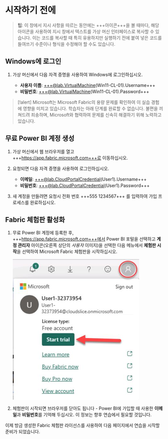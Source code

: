 # 시작하기 전에

> **팁**: 이 창에서 지시 사항을 따르는 동안에는 +++아이콘+++을 볼 때마다, 해당 아이콘을 사용하여 지시 창에서 텍스트를 가상 머신 인터페이스로 복사할 수 있습니다. 이는 코드를 복사할 때 특히 유용하지만 실행하기 전에 붙여 넣은 코드를 들여쓰기 수준이나 형식을 수정해야 할 수도 있습니다.

## Windows에 로그인

1. 가상 머신에서 다음 자격 증명을 사용하여 Windows에 로그인하십시오.

    - **사용자 이름**: +++@lab.VirtualMachine(Win11-CL-01).Username+++
    - **비밀번호**: +++@lab.VirtualMachine(Win11-CL-01).Password+++

>[!alert] Microsoft는 Microsoft Fabric의 용량 문제를 확인하여 이 실습 경험에 영향을 미치고 있습니다. 학습자는 아래 단계를 완료할 수 없습니다. 불편을 끼쳐드려 죄송하며, Microsoft와 협력하여 문제를 신속히 해결하기 위해 노력하고 있습니다.

## 무료 Power BI 계정 생성

1. 가상 머신에서 웹 브라우저를 열고 +++https://app.fabric.microsoft.com+++로 이동하십시오.

2. 요청되면 다음 자격 증명을 사용하여 로그인하십시오.

    - **이메일**: +++@lab.CloudPortalCredential(User1).Username+++
    - **비밀번호**: +++@lab.CloudPortalCredential(User1).Password+++

3. 새 계정을 만들려면 요청시 전화 번호 +++555 1234567+++ 를 입력하여 가입 프로세스를 완료하십시오.

## Fabric 체험판 활성화

1. 무료 Power BI 계정에 등록한 후, +++https://app.fabric.microsoft.com+++에서 Power BI 포털을 선택하고 **계정 관리자** 아이콘(오른쪽 상단의 *사용자* 이미지)을 선택한 다음 메뉴에서 **체험판 시작**을 선택하여 Microsoft Fabric 체험판을 시작하십시오.

    ![FabricTrial](images/fabrictrial.jpg)

2. 체험판이 시작되면 브라우저를 닫아도 됩니다 - Power BI에 가입할 때 사용한 **이메일**과 **비밀번호**를 기억해 두십시오. 이 정보는 향후 연습에서 필요할 것입니다.

이제 방금 생성한 Fabric 체험판 라이선스를 사용하여 다음 페이지에서 연습을 시작할 준비가 되었습니다.
